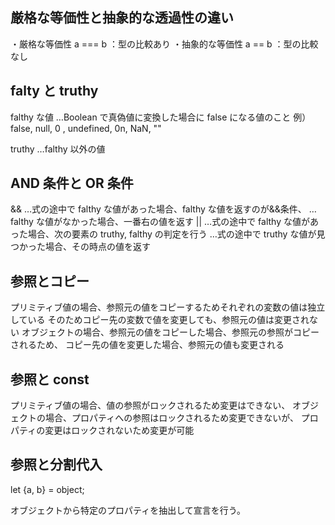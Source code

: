 ﻿## 厳格な等価性と抽象的な透過性の違い

・厳格な等価性
a === b ：型の比較あり
・抽象的な等価性
a == b ：型の比較なし

## falty と truthy

falthy な値
…Boolean で真偽値に変換した場合に false になる値のこと
例）
false, null, 0 , undefined, 0n, NaN, ""

truthy
…falthy 以外の値

## AND 条件と OR 条件

&& …式の途中で falthy な値があった場合、falthy な値を返すのが&&条件、
…falthy な値がなかった場合、一番右の値を返す
|| …式の途中で falthy な値があった場合、次の要素の truthy, falthy の判定を行う
…式の途中で truthy な値が見つかった場合、その時点の値を返す

## 参照とコピー

プリミティブ値の場合、参照元の値をコピーするためそれぞれの変数の値は独立している
そのためコピー先の変数で値を変更しても、参照元の値は変更されない
オブジェクトの場合、参照元の値をコピーした場合、参照元の参照がコピーされるため、
コピー先の値を変更した場合、参照元の値も変更される

## 参照と const

プリミティブ値の場合、値の参照がロックされるため変更はできない、
オブジェクトの場合、プロパティへの参照はロックされるため変更できないが、
プロパティの変更はロックされないため変更が可能

## 参照と分割代入

let {a, b} = object;

オブジェクトから特定のプロパティを抽出して宣言を行う。
